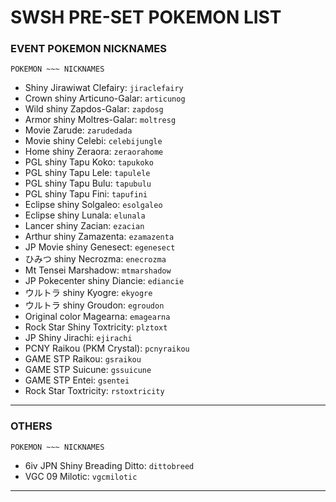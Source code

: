 # SWSH PRE-SET POKEMON LIST

### EVENT POKEMON NICKNAMES

`POKEMON ~~~ NICKNAMES`

- Shiny Jirawiwat Clefairy: `jiraclefairy`
- Crown shiny Articuno-Galar: `articunog`
- Wild shiny Zapdos-Galar: `zapdosg`
- Armor shiny Moltres-Galar: `moltresg`
- Movie Zarude: `zarudedada`
- Movie shiny Celebi: `celebijungle`
- Home shiny Zeraora: `zeraorahome`
- PGL shiny Tapu Koko: `tapukoko`
- PGL shiny Tapu Lele: `tapulele`
- PGL shiny Tapu Bulu: `tapubulu`
- PGL shiny Tapu Fini: `tapufini`
- Eclipse shiny Solgaleo: `esolgaleo`
- Eclipse shiny Lunala: `elunala`
- Lancer shiny Zacian: `ezacian`
- Arthur shiny Zamazenta: `ezamazenta`
- JP Movie shiny Genesect: `egenesect`
- ひみつ shiny Necrozma: `enecrozma`
- Mt Tensei Marshadow: `mtmarshadow`
- JP Pokecenter shiny Diancie: `ediancie`
- ウルトラ shiny Kyogre: `ekyogre`
- ウルトラ shiny Groudon: `egroudon`
- Original color Magearna: `emagearna`
- Rock Star Shiny Toxtricity: `plztoxt`
- JP Shiny Jirachi: `ejirachi`
- PCNY Raikou (PKM Crystal): `pcnyraikou`
- GAME STP Raikou: `gsraikou`
- GAME STP Suicune: `gssuicune`
- GAME STP Entei: `gsentei`
- Rock Star Toxtricity: `rstoxtricity`

<hr>

### OTHERS

`POKEMON ~~~ NICKNAMES`
- 6iv JPN Shiny Breading Ditto: `dittobreed`
- VGC 09 Milotic: `vgcmilotic`

<hr>